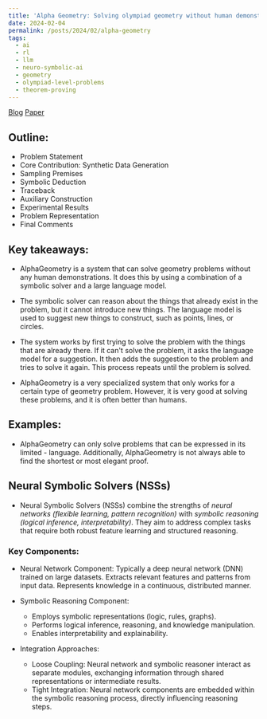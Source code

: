 ```yaml
---
title: 'Alpha Geometry: Solving olympiad geometry without human demonstrations.'
date: 2024-02-04
permalink: /posts/2024/02/alpha-geometry
tags:
  - ai
  - rl
  - llm
  - neuro-symbolic-ai
  - geometry
  - olympiad-level-problems
  - theorem-proving
---
```


[Blog](https://deepmind.google/discover/blog/alphageometry-an-olympiad-level-ai-system-for-geometry/)
[Paper](https://www.nature.com/articles/s41586-023-06747-5)

## Outline:
- Problem Statement
- Core Contribution: Synthetic Data Generation
- Sampling Premises
- Symbolic Deduction
- Traceback
- Auxiliary Construction
- Experimental Results
- Problem Representation
- Final Comments

## Key takeaways:

- AlphaGeometry is a system that can solve geometry problems without any human demonstrations. It does this by using a combination of a symbolic solver and a large language model.

- The symbolic solver can reason about the things that already exist in the problem, but it cannot introduce new things. The language model is used to suggest new things to construct, such as points, lines, or circles.

- The system works by first trying to solve the problem with the things that are already there. If it can't solve the problem, it asks the language model for a suggestion. It then adds the suggestion to the problem and tries to solve it again. This process repeats until the problem is solved.

- AlphaGeometry is a very specialized system that only works for a certain type of geometry problem. However, it is very good at solving these problems, and it is often better than humans.

## Examples:

- AlphaGeometry can only solve problems that can be expressed in its limited - language. Additionally, AlphaGeometry is not always able to find the shortest or most elegant proof.

## Neural Symbolic Solvers (NSSs)

- Neural Symbolic Solvers (NSSs) combine the strengths of *neural networks (flexible learning, pattern recognition)* with *symbolic reasoning (logical inference, interpretability)*. They aim to address complex tasks that require both robust feature learning and structured reasoning.

### Key Components:

- Neural Network Component: Typically a deep neural network (DNN) trained on large datasets. Extracts relevant features and patterns from input data.
Represents knowledge in a continuous, distributed manner.

- Symbolic Reasoning Component:
  - Employs symbolic representations (logic, rules, graphs).
  - Performs logical inference, reasoning, and knowledge manipulation.
  - Enables interpretability and explainability.

- Integration Approaches:
  - Loose Coupling: Neural network and symbolic reasoner interact as separate modules, exchanging information through shared representations or intermediate results.
  - Tight Integration: Neural network components are embedded within the symbolic reasoning process, directly influencing reasoning steps.
